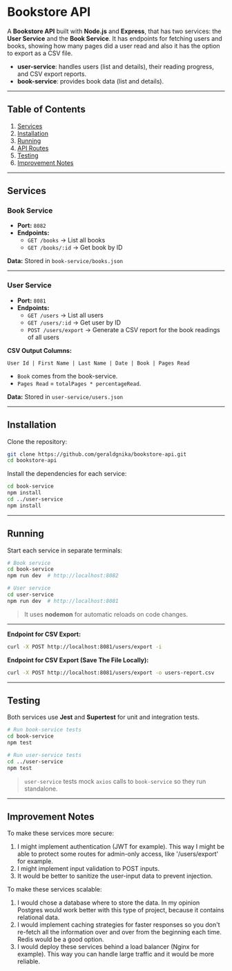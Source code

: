 # Bookstore API

A **Bookstore API** built with **Node.js** and **Express**, that has two services: the **User Service** and the **Book Service**. It has endpoints for fetching users and books, showing how many pages did a user read and also it has the option to export as a CSV file.

- **user-service**: handles users (list and details), their reading progress, and CSV export reports.  
- **book-service**: provides book data (list and details).  

---

## Table of Contents
1. [Services](#services)  
2. [Installation](#installation)  
3. [Running](#running)  
4. [API Routes](#api-routes)  
5. [Testing](#testing)  
6. [Improvement Notes](#improvement-notes)  

---

## Services

### Book Service
- **Port:** `8082`  
- **Endpoints:**
  - `GET /books` → List all books  
  - `GET /books/:id` → Get book by ID  

**Data:** Stored in `book-service/books.json`  

---

### User Service
- **Port:** `8081`  
- **Endpoints:**
  - `GET /users` → List all users  
  - `GET /users/:id` → Get user by ID  
  - `POST /users/export` → Generate a CSV report for the book readings of all users

**CSV Output Columns:**  
```
User Id | First Name | Last Name | Date | Book | Pages Read
```
- `Book` comes from the book-service.  
- `Pages Read` = `totalPages * percentageRead`.

**Data:** Stored in `user-service/users.json`

---

## Installation

Clone the repository:

```bash
git clone https://github.com/geraldgnika/bookstore-api.git
cd bookstore-api
```

Install the dependencies for each service:

```bash
cd book-service
npm install
cd ../user-service
npm install
```

---

## Running

Start each service in separate terminals:

```bash
# Book service
cd book-service
npm run dev  # http://localhost:8082

# User service
cd user-service
npm run dev  # http://localhost:8081
```

> It uses **nodemon** for automatic reloads on code changes.

---

**Endpoint for CSV Export:**
```bash
curl -X POST http://localhost:8081/users/export -i
```

**Endpoint for CSV Export (Save The File Locally):**
```bash
curl -X POST http://localhost:8081/users/export -o users-report.csv
```

---

## Testing

Both services use **Jest** and **Supertest** for unit and integration tests.

```bash
# Run book-service tests
cd book-service
npm test

# Run user-service tests
cd ../user-service
npm test
```

> `user-service` tests mock `axios` calls to `book-service` so they run standalone.

---

## Improvement Notes

To make these services more secure:
1. I might implement authentication (JWT for example). This way I might be able to protect some routes for admin-only access, like '/users/export' for example.
2. I might implement input validation to POST inputs.
3. It would be better to sanitize the user-input data to prevent injection.

To make these services scalable:
1. I would chose a database where to store the data. In my opinion Postgres would work better with this type of project, because it contains relational data.
2. I would implement caching strategies for faster responses so you don't re-fetch all the information over and over from the beginning each time. Redis would be a good option.
3. I would deploy these services behind a load balancer (Nginx for example). This way you can handle large traffic and it would be more reliable.